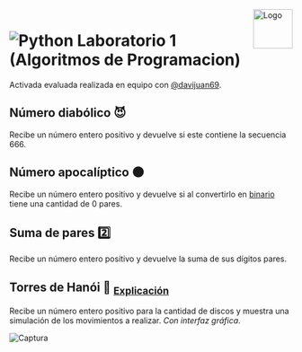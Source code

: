 <a>
    <img src="https://github.com/DanielCarrenoMar/Snake-XPR_UCAB/assets/144462396/d30c8055-4d82-4a05-b0f3-5f74c85ffb7f" alt="Logo" title="Logo" align="right" height="70" />
</a>

# ![Python](https://img.shields.io/badge/Python-14354C?style=for-the-badge&logo=python&logoColor=white) Laboratorio 1 (Algoritmos de Programacion)
Activada evaluada realizada en equipo con [@davijuan69](https://github.com/davijuan69).

## Número diabólico 😈
Recibe un número entero positivo y devuelve si este contiene la secuencia 666.
## Número apocalíptico 🌑
Recibe un número entero positivo y devuelve si al convertirlo en [binario](https://es.wikipedia.org/wiki/Sistema_binario) tiene una cantidad de 0 pares.
## Suma de pares 2️⃣
Recibe un número entero positivo y devuelve la suma de sus dígitos pares.
## Torres de Hanói 🗼 <sub>[Explicación](https://es.wikipedia.org/wiki/Torres_de_Han%C3%B3i)</sub>
Recibe un número entero positivo para la cantidad de discos y muestra una simulación de los movimientos a realizar. *Con interfaz gráfica*.

![Captura](https://github.com/DanielCarrenoMar/Post-Laboratorio1/assets/144462396/648501df-e4b8-433c-aec2-047954a5a37f)
